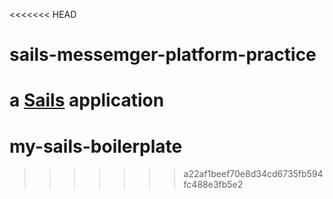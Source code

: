 <<<<<<< HEAD
# sails-messemger-platform-practice

a [Sails](http://sailsjs.org) application
=======
# my-sails-boilerplate
>>>>>>> a22af1beef70e8d34cd6735fb594fc488e3fb5e2
